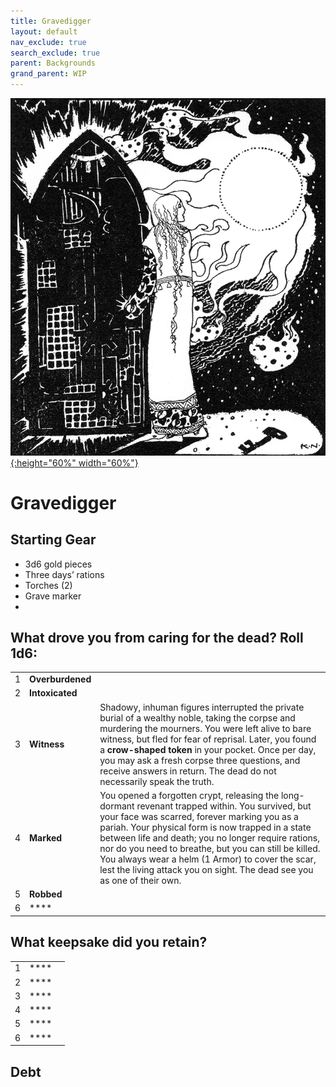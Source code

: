 ```yaml
---
title: Gravedigger
layout: default
nav_exclude: true
search_exclude: true
parent: Backgrounds
grand_parent: WIP
---
```



[![Alt text](/img/backgrounds/gravedigger.jpg "East of the Sun and West of the Moon, illustrated by Kay Nielsen"){:height="60%" width="60%"}](/img/backgrounds/gravedigger.jpg)

# Gravedigger

## Starting Gear

- 3d6 gold pieces
- Three days’ rations
- Torches (2)
- Grave marker
- 	

## What drove you from caring for the dead? Roll 1d6:

|      |      |      |
| ---- | ---- | ---- |
| 1    |**Overburdened** |      |
| 2    |**Intoxicated** |      |
| 3    |**Witness** | Shadowy, inhuman figures interrupted the private burial of a wealthy noble, taking the corpse and murdering the mourners. You were left alive to bare witness, but fled for fear of reprisal. Later, you found a **crow-shaped token** in your pocket. Once per day, you may ask a fresh corpse three questions, and receive answers in return. The dead do not necessarily speak the truth. |
| 4    |**Marked** | You opened a forgotten crypt, releasing the long-dormant revenant trapped within. You survived, but your face was scarred, forever marking you as a pariah. Your physical form is now trapped in a state between life and death; you no longer require rations, nor do you need to breathe, but you can still be killed. You always wear a helm (1 Armor) to cover the scar, lest the living attack you on sight. The dead see you as one of their own.   |
| 5    |**Robbed** |      |
| 6    |**** |      |

## What keepsake did you retain?


|      |      |      |
| ---- | ---- | ---- |
| 1    |**** |      |
| 2    |**** |      |
| 3    |**** |      |
| 4    |**** |      |
| 5    |**** |      |
| 6    |**** |      |

## Debt
